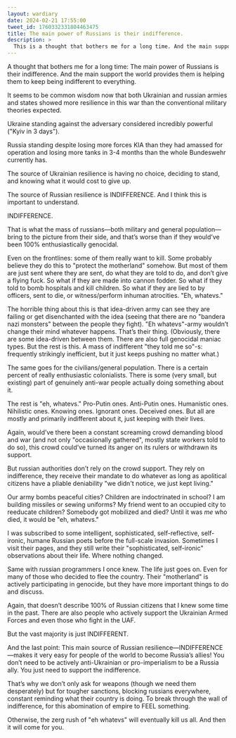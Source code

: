 ```yaml
---
layout: wardiary
date: 2024-02-21 17:55:00
tweet_id: 1760332331804463475
title: The main power of Russians is their indifference.
description: >
  This is a thought that bothers me for a long time. And the main support the world provides them is helping them to keep being indifferent to everything.
---
```


A thought that bothers me for a long time: The main power of Russians is their indifference. And the main support the world provides them is helping them to keep being indifferent to everything.

It seems to be common wisdom now that both Ukrainian and russian armies and states showed more resilience in this war than the conventional military theories expected.

Ukraine standing against the adversary considered incredibly powerful ("Kyiv in 3 days").

Russia standing despite losing more forces KIA than they had amassed for operation and losing more tanks in 3-4 months than the whole Bundeswehr currently has.

The source of Ukrainian resilience is having no choice, deciding to stand, and knowing what it would cost to give up.

The source of Russian resilience is INDIFFERENCE. And I think this is important to understand.

INDIFFERENCE.

That is what the mass of russians—both military and general population—bring to the picture from their side, and that’s worse than if they would’ve been 100% enthusiastically genocidal.

Even on the frontlines: some of them really want to kill. Some probably believe they do this to "protect the motherland" somehow. But most of them are just sent where they are sent, do what they are told to do, and don’t give a flying fuck. So what if they are made into cannon fodder. So what if they told to bomb hospitals and kill children. So what if they are lied to by officers, sent to die, or witness/perform inhuman atrocities. "Eh, whatevs."

The horrible thing about this is that idea-driven army can see they are failing or get disenchanted with the idea (seeing that there are no "bandera nazi monsters" between the people they fight). "Eh whatevs"-army wouldn’t change their mind whatever happens. That’s their thing. (Obviously, there are some idea-driven between them. There are also full genocidal maniac types. But the rest is this. A mass of indifferent "they told me so"-s: frequently strikingly inefficient, but it just keeps pushing no matter what.)

The same goes for the civilians/general population. There is a certain percent of really enthusiastic colonialists. There is some (very small, but existing) part of genuinely anti-war people actually doing something about it.

The rest is "eh, whatevs." Pro-Putin ones. Anti-Putin ones. Humanistic ones. Nihilistic ones. Knowing ones. Ignorant ones. Deceived ones. But all are mostly and primarily indifferent about it, just keeping with their lives.

Again, would’ve there been a constant screaming crowd demanding blood and war (and not only "occasionally gathered", mostly state workers told to do so), this crowd could’ve turned its anger on its rulers or withdrawn its support.

But russian authorities don’t rely on the crowd support. They rely on indifference, they receive their mandate to do whatever as long as apolitical citizens have a pliable deniability "we didn't notice, we just kept living."

Our army bombs peaceful cities? Children are indoctrinated in school? I am building missiles or sewing uniforms? My friend went to an occupied city to reeducate children? Somebody got mobilized and died? Until it was _me_ who died, it would be "eh, whatevs."

I was subscribed to some intelligent, sophisticated, self-reflective, self-ironic, humane Russian poets before the full-scale invasion. Sometimes I visit their pages, and they still write their "sophisticated, self-ironic" observations about their life. Where nothing changed.

Same with russian programmers I once knew. The life just goes on. Even for many of those who decided to flee the country. Their "motherland" is actively participating in genocide, but they have more important things to do and discuss.

Again, that doesn’t describe 100% of Russian citizens that I knew some time in the past. There are also people who actively support the Ukrainian Armed Forces and even those who fight in the UAF.

But the vast majority is just INDIFFERENT.

And the last point: This main source of Russian resilience—INDIFFERENCE—makes it very easy for people of the world to become Russia’s allies! You don’t need to be actively anti-Ukrainian or pro-imperialism to be a Russia ally. You just need to support the indifference.

That’s why we don’t only ask for weapons (though we need them desperately) but for tougher sanctions, blocking russians everywhere, constant reminding what their country is doing. To break through the wall of indifference, for this abomination of empire to FEEL something.

Otherwise, the zerg rush of "eh whatevs" will eventually kill us all. And then it will come for you.
